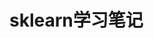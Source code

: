 <!--
 * @Date: 2020-09-02 17:28:52
 * @LastEditors: Louis Wang
 * @LastEditTime: 2020-09-02 17:35:05
 * @FilePath: \MySKLEARN\README.md
-->
# sklearn学习笔记
